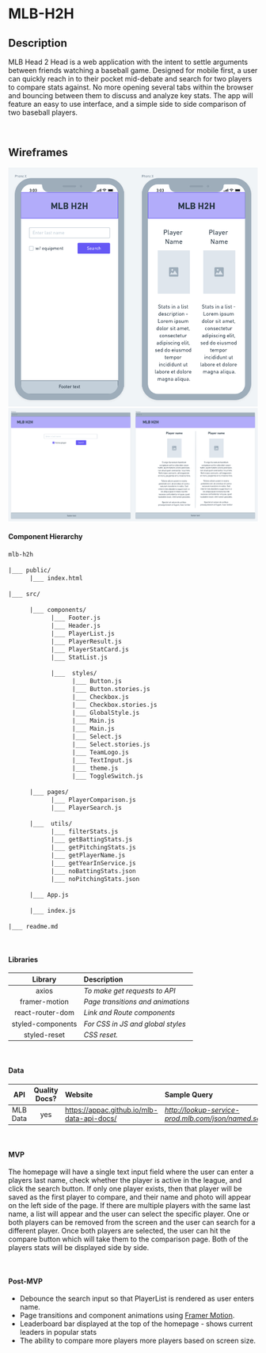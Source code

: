 # MLB-H2H

## Description

MLB Head 2 Head is a web application with the intent to settle arguments between friends watching a baseball game. Designed for mobile first, a user can quickly reach in to their pocket mid-debate and search for two players to compare stats against. No more opening several tabs within the browser and bouncing between them to discuss and analyze key stats. The app will feature an easy to use interface, and a simple side to side comparison of two baseball players.

<br>

## Wireframes

![alt text](./wireframes/MLB-H2H-mobile.png)
![alt text](./wireframes/MLB-H2H.png)

#### Component Hierarchy

```
mlb-h2h

|___ public/
      |___ index.html

|___ src/

      |___ components/
            |___ Footer.js
            |___ Header.js
            |___ PlayerList.js
            |___ PlayerResult.js
            |___ PlayerStatCard.js
            |___ StatList.js

            |___  styles/
                  |___ Button.js
                  |___ Button.stories.js
                  |___ Checkbox.js
                  |___ Checkbox.stories.js
                  |___ GlobalStyle.js
                  |___ Main.js
                  |___ Main.js
                  |___ Select.js
                  |___ Select.stories.js
                  |___ TeamLogo.js
                  |___ TextInput.js
                  |___ theme.js
                  |___ ToggleSwitch.js

      |___ pages/
            |___ PlayerComparison.js
            |___ PlayerSearch.js

      |___  utils/
            |___ filterStats.js
            |___ getBattingStats.js
            |___ getPitchingStats.js
            |___ getPlayerName.js
            |___ getYearInService.js
            |___ noBattingStats.json
            |___ noPitchingStats.json

      |___ App.js

      |___ index.js

|___ readme.md

```

<br>

#### Libraries

|      Library      | Description                       |
| :---------------: | :-------------------------------- |
|       axios       | _To make get requests to API_     |
|   framer-motion   | _Page transitions and animations_ |
| react-router-dom  | _Link and Route components_       |
| styled-components | _For CSS in JS and global styles_ |
|   styled-reset    | _CSS reset._                      |

<br>

#### Data

|   API    | Quality Docs? | Website                                    | Sample Query                                                          |
| :------: | :-----------: | :----------------------------------------- | :-------------------------------------------------------------------- |
| MLB Data |      yes      | https://appac.github.io/mlb-data-api-docs/ | _http://lookup-service-prod.mlb.com/json/named.search_player_all.bam_ |

<br>

#### MVP

The homepage will have a single text input field where the user can enter a players last name, check whether the player is active in the league, and click the search button. If only one player exists, then that player will be saved as the first player to compare, and their name and photo will appear on the left side of the page. If there are multiple players with the same last name, a list will appear and the user can select the specific player. One or both players can be removed from the screen and the user can search for a different player. Once both players are selected, the user can hit the compare button which will take them to the comparison page. Both of the players stats will be displayed side by side.

<br>

#### Post-MVP

- Debounce the search input so that PlayerList is rendered as user enters name.
- Page transitions and component animations using [Framer Motion](https://www.framer.com/motion/).
- Leaderboard bar displayed at the top of the homepage - shows current leaders in popular stats
- The ability to compare more players more players based on screen size.

